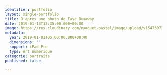 ```yaml
---
identifier: portfolio
layout: single-portfolio
title: D'après une photo de Faye Dunaway
date: 2019-01-13T15:35:00.000+00:00
image: https://res.cloudinary.com/npaquet-pastel/image/upload/v1547307359/49791393_2239017769700791_2221102445470154752_n.jpg
metadata:
  year: 2019-01-01T05:00:00.000+00:00
  dimensions: ''
  support: iPad Pro
  type: Art numérique
categorie: portraits
published: false

---
```

